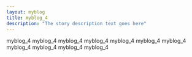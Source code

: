 ```yaml
---
layout: myblog
title: myblog_4 
description: "The story description text goes here"
---
```


myblog_4 myblog_4 myblog_4 myblog_4 myblog_4 myblog_4 myblog_4 myblog_4 myblog_4 myblog_4 myblog_4 